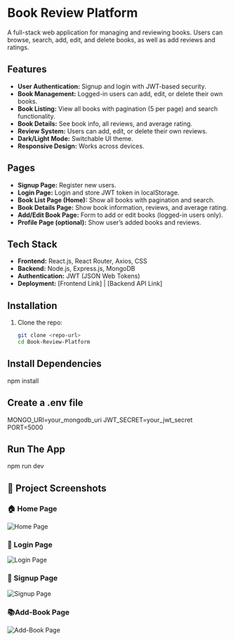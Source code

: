 # Book Review Platform

A full-stack web application for managing and reviewing books. Users can browse, search, add, edit, and delete books, as well as add reviews and ratings.

## Features

- **User Authentication:** Signup and login with JWT-based security.
- **Book Management:** Logged-in users can add, edit, or delete their own books.
- **Book Listing:** View all books with pagination (5 per page) and search functionality.
- **Book Details:** See book info, all reviews, and average rating.
- **Review System:** Users can add, edit, or delete their own reviews.
- **Dark/Light Mode:** Switchable UI theme.
- **Responsive Design:** Works across devices.

## Pages

- **Signup Page:** Register new users.
- **Login Page:** Login and store JWT token in localStorage.
- **Book List Page (Home):** Show all books with pagination and search.
- **Book Details Page:** Show book information, reviews, and average rating.
- **Add/Edit Book Page:** Form to add or edit books (logged-in users only).
- **Profile Page (optional):** Show user’s added books and reviews.

## Tech Stack

- **Frontend:** React.js, React Router, Axios, CSS
- **Backend:** Node.js, Express.js, MongoDB
- **Authentication:** JWT (JSON Web Tokens)
- **Deployment:** [Frontend Link] | [Backend API Link]

## Installation

1. Clone the repo:  
   ```bash
   git clone <repo-url>
   cd Book-Review-Platform
   
## Install Dependencies
  npm install

## Create a .env file
MONGO_URI=your_mongodb_uri
JWT_SECRET=your_jwt_secret
PORT=5000
## Run The App
npm run dev

## 📸 Project Screenshots

### 🏠 Home Page
![Home Page](frontend/screenshots/home.png)

### 🔐 Login Page
![Login Page](frontend/screenshots/Login.png)

### 🔐 Signup Page
![Signup Page](frontend/screenshots/signup.png)

### 📚Add-Book Page
![Add-Book Page](frontend/screenshots/add-book.png)

